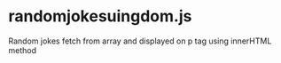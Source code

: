 # randomjokesuingdom.js
Random jokes fetch from array and displayed on p tag using innerHTML method
